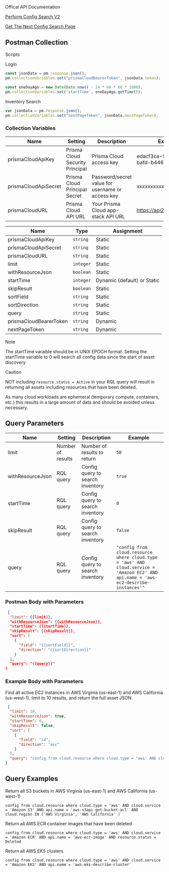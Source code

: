##

Offical API Documentation

[Perform Config Search V2](https://pan.dev/prisma-cloud/api/cspm/search-config-v-2/)

[Get The Next Config Search Page](https://pan.dev/prisma-cloud/api/cspm/search-config-page/)


## Postman Collection

Scripts

Login

```JavaScript
const jsonData = pm.response.json();
pm.collectionVariables.set("prismaCloudBearerToken", jsonData.token);

const oneDayAgo = new Date(Date.now() - 24 * 60 * 60 * 1000);
pm.collectionVariables.set('startTime', oneDayAgo.getTime());
```

Inventory Search

```JavaScript
var jsonData = pm.response.json();
pm.collectionVariables.set("nextPageToken", jsonData.nextPageToken);
```


### Collection Variables

 | Name |  Setting  | Description | Example
 |------|-----------|-------------|---------
 | prismaCloudApiKey | Prisma Cloud Security Principal | Prisma Cloud access key | edacf3ca-947a-48a1-bafd-b44626a4c047
 | prismaCloudApiSecret | Prisma Cloud Principal Secret | Password/secret value for username or access key | xxxxxxxxxxxx
 | prismaCloudURL | Prisma Cloud API URL | Your Prisma Cloud app-stack API URL | https://api2.prismacloud.io


 | Name |  Type  | Assignment  | 
 |------|--------|-------------|
 | prismaCloudApiKey | `string` | Static
 | prismaCloudApiSecret | `string` | Static
 | prismaCloudURL | `string` | Static
 | limit | `integer` | Static
 | withResourceJson | `boolean` | Static
 | startTime | `integer` | Dynamic (default) or Static
 | skipResult | `boolean` | Static
 | sortField | `string` | Static
 | sortDirection | `string` | Static
 | query | `string` | Static
 | prismaCloudBearerToken | `string` | Dynamic
 | nextPageToken | `string` | Dynamic

> [!NOTE]
> The startTime varaible should be in UNIX EPOCH format.
> Setting the startTime variable to 0 will search all config data since the start of asset discovery
> 

> [!CAUTION]
> NOT including `resource.status = Active` in your RQL query
> will result in returning all assets including resources that have been deleted.
>
> As many cloud workloads are ephemeral (temporary compute, containers, etc.) this
> results in a large amount of data and should be avoided unless necessary.
>

## Query Parameters

 | Name |  Setting  | Description | Example
 |------|-----------|-------------|---------
 | limit | Number of results | Number of results to return | `50`
| withResourceJson | RQL query | Config query to search inventory | `true`
| startTime | RQL query | Config query to search inventory | `0`
| skipResult | RQL query | Config query to search inventory | `false`
| query | RQL query | Config query to search inventory | `"config from cloud.resource where cloud.type = 'aws' AND cloud.service = 'Amazon EC2' AND api.name = 'aws-ec2-describe-instances'"`


### Postman Body with Parameters

```json
 {
  "limit": {{limit}},
  "withResourceJson": {{withResourceJson}},
  "startTime": {{startTime}},
  "skipResult": {{skipResult}},
  "sort": [
    {
      "field": "{{sortField}}",
      "direction": "{{sortDirection}}"
    }
  ],
  "query": "{{query}}"
}
```

### Example Body with Parameters

Find all active EC2 Instances in AWS Virginia (us-east-1) and AWS California (us-west-1), limit to 10 results, and return the full asset JSON.

```json
 {
  "limit": 10,
  "withResourceJson": true,
  "startTime": 0,
  "skipResult": false,
  "sort": [
    {
      "field": "id",
      "direction": "asc"
    }
  ],
  "query": "config from cloud.resource where cloud.type = 'aws' AND cloud.service = 'Amazon EC2' AND api.name = 'aws-ec2-describe-instances' AND cloud.region = 'AWS Virginia' AND resource.status = Active"
}
```

## Query Examples

Return all S3 buckets in AWS Virginia (us-east-1) and AWS California (us-west-1)

```shell
config from cloud.resource where cloud.type = 'aws' AND cloud.service = 'Amazon S3' AND api.name = 'aws-s3api-get-bucket-acl' AND cloud.region IN ('AWS Virginia', 'AWS California' )
```

Return all AWS ECR container images that have been deleted

```shell
config from cloud.resource where cloud.type = 'aws' AND cloud.service = 'Amazon ECR' AND api.name = 'aws-ecr-image' AND resource.status = Deleted
```

Return all AWS EKS clusters

```shell
config from cloud.resource where cloud.type = 'aws' AND cloud.service = 'Amazon EKS' AND api.name = 'aws-eks-describe-cluster'
```